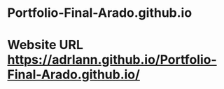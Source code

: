 # Portfolio-Final-Arado.github.io
# Website URL https://adrlann.github.io/Portfolio-Final-Arado.github.io/
